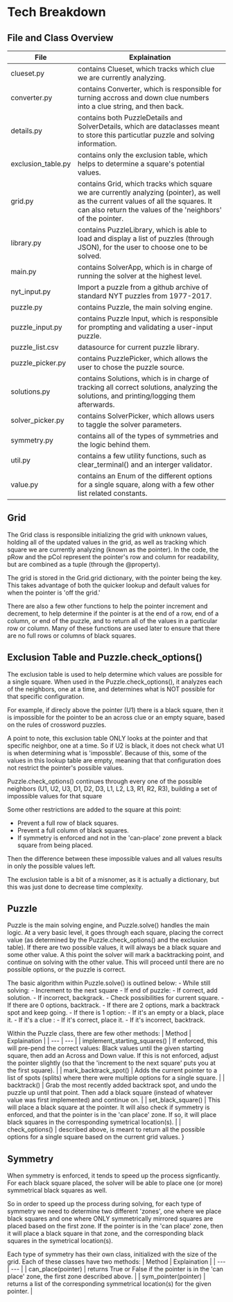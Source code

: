 # Tech Breakdown

## File and Class Overview
| File | Explaination |
| --- | --- |
| clueset.py | contains Clueset, which tracks which clue we are currently analyzing. |
| converter.py | contains Converter, which is responsible for turning accross and down clue numbers into a clue string, and then back.  |
| details.py | contains both PuzzleDetails and SolverDetails, which are dataclasses meant to store this particutlar puzzle and solving information. |
| exclusion_table.py | contains only the exclusion table, which helps to determine a square's potential values. |
| grid.py | contains Grid, which tracks which square we are currently analyzing (pointer), as well as the  current values of all the squares. It can also return the values of the 'neighbors' of the pointer. |
| library.py | contains PuzzleLibrary, which is able to load and display a list of puzzles (through JSON), for the user to choose one to be solved. |
| main.py | contains SolverApp, which is in charge of running the solver at the highest level. |
| nyt_input.py | Import a puzzle from a github archive of standard NYT puzzles from 1977-2017. |
| puzzle.py |  contains Puzzle, the main solving engine. |
| puzzle_input.py | contains Puzzle Input, which is responsible for prompting and validating a user-input puzzle. |
| puzzle_list.csv | datasource for current puzzle library. |
| puzzle_picker.py | contains PuzzlePicker, which allows the user to chose the puzzle source. |
| solutions.py | contains Solutions, which is in charge of tracking all correct solutions, analyzing the solutions, and printing/logging them afterwards. |
| solver_picker.py | contains SolverPicker, which allows users to taggle the solver parameters. |
| symmetry.py | contains all of the types of symmetries and the logic behind them. |
| util.py | contains a few utility functions, such as clear_terminal() and an interger validator. |
| value.py | contains an Enum of the different options for a single square, along with a few other list related constants. |

## Grid
The Grid class is responsible initializing the grid with unknown values, holding all of the updated values in the grid, as well as tracking which square we are currently analyzing (known as the pointer). In the code, the pRow and the pCol represent the pointer's row and column for readability, but are combined as a tuple (through the @property).

The grid is stored in the Grid.grid dictionary, with the pointer being the key. This takes advantage of both the quicker lookup and default values for when the pointer is 'off the grid.'

There are also a few other functions to help the pointer increment and decrement, to help determine if the pointer is at the end of a row, end of a column, or end of the puzzle, and to return all of the values in a particular row or column. Many of these functions are used later to ensure that there are no full rows or columns of black squares.


## Exclusion Table and Puzzle.check_options()
The exclusion table is used to help determine which values are possible for a single square. When used in the Puzzle.check_options(), it analyzes each of the neighbors, one at a time, and determines what is NOT possible for that specific configuration.

For example, if direcly above the pointer (U1) there is a black square, then it is impossible for the pointer to be an across clue or an empty square, based on the rules of crossword puzzles.

A point to note, this exclusion table ONLY looks at the pointer and that specific neighbor, one at a time. So if U2 is black, it does not check what U1 is when determining what is 'impossble'. Because of this, some of the values in this lookup table are empty, meaning that that configuration does not restrict the pointer's possible values.

Puzzle.check_options() continues through every one of the possible neighbors (U1, U2, U3, D1, D2, D3, L1, L2, L3, R1, R2, R3), building a set of impossible values for that square

Some other restrictions are added to the square at this point:
- Prevent a full row of black squares.
- Prevent a full column of black squares.
- If symmetry is enforced and not in the 'can-place' zone prevent a black square from being placed.

Then the difference between these impossible values and all values results in only the possible values left.

The exclusion table is a bit of a misnomer, as it is actually a dictionary, but this was just done to decrease time complexity.


## Puzzle
Puzzle is the main solving engine, and Puzzle.solve() handles the main logic. At a very basic level, it goes through each square, placing the correct value (as determined by the Puzzle.check_options() and the exclusion table). If there are two possible values, it will always be a black square and some other value. A this point the solver will mark a backtracking point, and continue on solving with the other value. This will proceed until there are no possible options, or the puzzle is correct.

The basic algorithm within Puzzle.solve() is outlined below:
        - While still solving:
            - Increment to the next square
            - If end of puzzle:
                - If correct, add solution.
                - If incorrect, backgrack.
            - Check possibilities for current square.
            - If there are 0 options, backtrack.
            - If there are 2 options, mark a backtrack spot and keep going.
            - If there is 1 option:
                - If it's an empty or a black, place it.
                - If it's a clue :
                    - If it's correct, place it.
                    - If it's incorrect, backtrack.

Within the Puzzle class, there are few other methods:
| Method | Explaination |
| --- | --- |
| implement_starting_squares() | If enforced, this will pre-pend the correct values: Black values until the given starting square, then add an Across and Down value. If this is not enforced, adjust the pointer slightly (so that the 'increment to the next square' puts you at the first square). |
| mark_backtrack_spot() | Adds the current pointer to a list of spots (splits) where there were multiple options for a single square. |
| backtrack() | Grab the most recently added backtrack spot, and undo the puzzle up until that point. Then add a black square (instead of whatever value was first implemented) and continue on. |
| set_black_square() | This will place a black square at the pointer. It will also check if symmetry is enforced, and that the pointer is in the 'can place' zone. If so, it will place black squares in the corresponding symetrical location(s). |
| check_options() | described above, is meant to return all the possible options for a single square based on the current grid values. }

## Symmetry
When symmetry is enforced, it tends to speed up the process signficantly. For each black square placed, the solver will be able to place one (or more) symmetrical black squares as well.

So in order to speed up the process during solving, for each type of symmetry we need to determine two different 'zones', one where we place black squares and one where ONLY symmetrically mirrored squares are placed based on the first zone. If the pointer is in the 'can place' zone, then it will place a black square in that zone, and the corresponding black squares in the symetrical location(s).

Each type of symmetry has their own class, initialized with the size of the grid. Each of these classes have two methods:
| Method | Explaination |
| --- | --- |
| can_place(pointer) | returns True or False if the pointer is in the 'can place' zone, the first zone described above. |
| sym_pointer(pointer) | returns a list of the corresponding symmetrical location(s) for the given pointer. |
